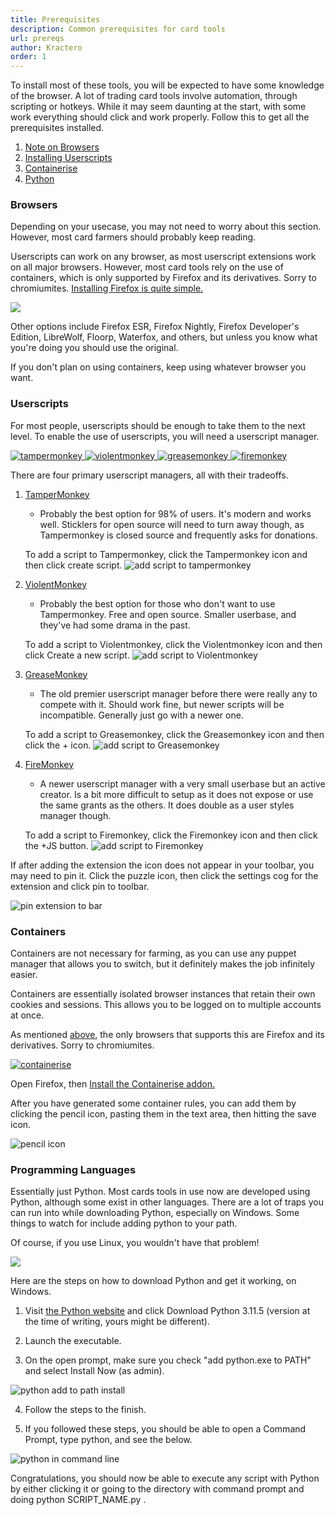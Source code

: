 ```yaml
---
title: Prerequisites
description: Common prerequisites for card tools
url: prereqs
author: Kractero
order: 1
---
```

To install most of these tools, you will be expected to have some knowledge of the browser. A lot of trading card tools involve automation, through scripting or hotkeys.
While it may seem daunting at the start, with some work everything should click and work properly. Follow this to get all the prerequisites installed.

1. [Note on Browsers](#browsers)
2. [Installing Userscripts](#userscripts)
3. [Containerise](#containers)
4. [Python](#programming-languages)

### <a name="browsers"></a>  Browsers
Depending on your usecase, you may not need to worry about this section. However, most card farmers should probably keep reading. 

Userscripts can work on any browser, as most userscript extensions work on all major browsers. However, most card tools rely on the use of containers, which is only supported by Firefox and its derivatives. Sorry to chromiumites. <a href="https://www.mozilla.org/en-US/firefox/new/" rel="noopener noreferrer" target="_blank">Installing Firefox is quite simple.</a>

<div class="flex gap-4 justify-center">
    <a href="https://www.mozilla.org/en-US/firefox/new/" rel="noopener noreferrer" target="_blank">
        <img src="https://ucarecdn.com/9dc9b403-3b4c-49ba-8154-20880be23d37/firefox_browser_logo_icon_152991-4214717325.png" />
    </a>
</div>

Other options include Firefox ESR, Firefox Nightly, Firefox Developer's Edition, LibreWolf, Floorp, Waterfox, and others, but unless you know what you're doing you should use the original.

If you don't plan on using containers, keep using whatever browser you want.

### <a name="userscripts"></a>  Userscripts
For most people, userscripts should be enough to take them to the next level. To enable the use of userscripts, you will need a userscript manager.

<div class="flex gap-4 justify-center">
    <a href="https://addons.mozilla.org/en-US/firefox/addon/tampermonkey/" rel="noopener noreferrer" target="_blank">
        <img src="https://addons.mozilla.org/user-media/addon_icons/683/683490-64.png?modified=1625638973" alt="tampermonkey" />
    </a>
    <a href="https://addons.mozilla.org/en-US/firefox/addon/violentmonkey/" rel="noopener noreferrer" target="_blank">
        <img src="https://addons.mozilla.org/user-media/addon_icons/797/797378-64.png?modified=1692854978" alt="violentmonkey" />
    </a>
    <a href="https://addons.mozilla.org/en-US/firefox/addon/greasemonkey/" rel="noopener noreferrer" target="_blank">
        <img src="https://addons.mozilla.org/user-media/addon_icons/0/748-64.png?modified=1531822767" alt="greasemonkey" />
    </a>
    <a href="https://addons.mozilla.org/en-US/firefox/addon/firemonkey/" rel="noopener noreferrer" target="_blank">
        <img src="https://addons.mozilla.org/user-media/addon_icons/1019/1019336-64.png?modified=f7e6f88a" alt="firemonkey" />
    </a>
</div>

There are four primary userscript managers, all with their tradeoffs.

1. <a href="https://addons.mozilla.org/en-US/firefox/addon/tampermonkey/" rel="noopener noreferrer" target="_blank">TamperMonkey</a>
    - Probably the best option for 98% of users. It's modern and works well. Sticklers for open source will need to turn away though, as Tampermonkey is closed source and frequently asks for donations.

    To add a script to Tampermonkey, click the Tampermonkey icon and then click create script.
    ![add script to tampermonkey](https://raw.githubusercontent.com/Kractero/cards-resources/main/static/tampermonkey.png)

2. <a href="https://addons.mozilla.org/en-US/firefox/addon/violentmonkey/" rel="noopener noreferrer" target="_blank">ViolentMonkey</a>
    - Probably the best option for those who don't want to use Tampermonkey. Free and open source. Smaller userbase, and they've had some drama in the past.

    To add a script to Violentmonkey, click the Violentmonkey icon and then click Create a new script.
    ![add script to Violentmonkey](https://raw.githubusercontent.com/Kractero/cards-resources/main/static/violentmonkey.png)

3. <a href="https://addons.mozilla.org/en-US/firefox/addon/greasemonkey/" rel="noopener noreferrer" target="_blank">GreaseMonkey</a>
    - The old premier userscript manager before there were really any to compete with it. Should work fine, but newer scripts will be incompatible. Generally just go with a newer one.

    To add a script to Greasemonkey, click the Greasemonkey icon and then click the + icon.
    ![add script to Greasemonkey](https://raw.githubusercontent.com/Kractero/cards-resources/main/static/greasemonkey.png)

4. <a href="https://addons.mozilla.org/en-US/firefox/addon/firemonkey/" rel="noopener noreferrer" target="_blank">FireMonkey</a> 
    - A newer userscript manager with a very small userbase but an active creator. Is a bit more difficult to setup as it does not expose or use the same grants as the others. It does double as a user styles manager though.

    To add a script to Firemonkey, click the Firemonkey icon and then click the +JS button.
    ![add script to Firemonkey](https://raw.githubusercontent.com/Kractero/cards-resources/main/static/firemonkey.png)

If after adding the extension the icon does not appear in your toolbar, you may need to pin it. Click the puzzle icon, then click the settings cog for the extension and click pin to toolbar.

![pin extension to bar](https://raw.githubusercontent.com/Kractero/cards-resources/main/static/pintotoolbar.png)

### <a name="containers"></a>  Containers

Containers are not necessary for farming, as you can use any puppet manager that allows you to switch, but it definitely makes the job infinitely easier. 

Containers are essentially isolated browser instances
that retain their own cookies and sessions. This allows you to be logged on to multiple accounts at once.

As mentioned [above](#browsers), the only browsers that supports this are Firefox and its derivatives. Sorry to chromiumites.

<div class="flex gap-4 justify-center">
    <a href="https://addons.mozilla.org/en-US/firefox/addon/containerise/" rel="noopener noreferrer" target="_blank">
        <img src="https://addons.mozilla.org/user-media/addon_icons/859/859380-64.png?modified=1553034276" alt="containerise" />
    </a>
</div>

Open Firefox, then <a href="https://addons.mozilla.org/en-US/firefox/addon/containerise/" rel="noopener noreferrer" target="_blank">Install the Containerise addon.</a>

After you have generated some container rules, you can add them by clicking the pencil icon, pasting them in the text area, then hitting the save icon.

![pencil icon](https://raw.githubusercontent.com/Kractero/cards-resources/main/static/containerise.png)
    
### <a name="programming-languages"></a>  Programming Languages

Essentially just Python. Most cards tools in use now are developed using Python, although some exist in other languages. There are a lot of traps you can run into while downloading Python, especially on Windows.
Some things to watch for include adding python to your path.
    
Of course, if you use Linux, you wouldn't have that problem!

<div class="flex gap-4 justify-center">
    <a href="https://www.python.org/downloads/" rel="noopener noreferrer" target="_blank">
        <img src="https://ucarecdn.com/b23e066d-1f40-4da7-8df3-d11b1c0e99f4/python-logo-only.png" />
    </a>
</div>

Here are the steps on how to download Python and get it working, on Windows.

1. Visit <a href="https://www.python.org/downloads/" rel="noopener noreferrer" target="_blank">the Python website</a> and click Download Python 3.11.5 (version at the time of writing, yours might be different).

2. Launch the executable. 

3. On the open prompt, make sure you check "add python.exe to PATH" and select Install Now (as admin).

![python add to path install](https://raw.githubusercontent.com/Kractero/cards-resources/main/static/python1.png)

4. Follow the steps to the finish.

5. If you followed these steps, you should be able to open a Command Prompt, type python, and see the below.

![python in command line](https://raw.githubusercontent.com/Kractero/cards-resources/main/static/python2.png)

Congratulations, you should now be able to execute any script with Python by either clicking it or going to the directory with command prompt and doing python SCRIPT_NAME.py .